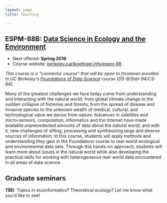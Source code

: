 ```yaml
---
layout: page
title: Teaching

---
```



## ESPM-88B: [Data Science in Ecology and the Environment](http://berkeley.carlboettiger.info/espm-88b)

- Next offered: **Spring 2016**  
- Course website: [berkeley.carlboettiger.info/espm-88](http://berkeley.carlboettiger.info/espm-88b)

*This course is a "connector course" that will be open to freshmen
enrolled in UC Berkeley's [Foundations of Data Science](http://data8.org)
course (DS-8/Stat-94/CS-94).*

Many of the greatest challenges we face today come from understanding
and interacting with the natural world:  from global climate change
to the sudden collapse of fisheries and forests, from the spread of
disease and invasive species to the unknown wealth of medical, cultural,
and technological value we derive from nature.  Advances in satellites
and micro-sensors, computation, informatics and the Internet have
made available unprecedented amounts of data about the natural world,
and with it, new challenges of sifting, processing and synthesizing
large and diverse sources of information. In this course, students will
apply methods and understanding they gain in the Foundations course to
real-world ecological and environmental data sets. Through this hands-on
approach, students will learn more about issues in the natural world
while also developing the practical skills for working with heterogeneous
real-world data encountered in all areas of data science.



## Graduate seminars

**TBD**. Topics in ecoinformatics? Theoretical ecology? Let me know what you'd like to see!


